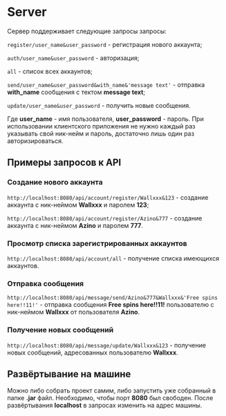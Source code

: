 # Server

Сервер поддерживает следующие запросы запросы:

```register/user_name&user_password``` - регистрация нового аккаунта;

```auth/user_name&user_password``` - авторизация;

```all``` - список всех аккаунтов;

```send/user_name&user_password&with_name&'message text'``` - отправка **with_name** сообщения с тектом **message text**;

```update/user_name&user_password``` - получить новые сообщения.

Где **user_name** - имя пользователя, **user_password** - пароль. При использовании клиентского приложения не нужно каждый раз указывать свой ник-нейм и пароль, достаточно лишь один раз авторизироваться.  

## Примеры запросов к API
### Создание нового аккаунта

```http://localhost:8080/api/account/register/Wallxxx&123``` - создание аккаунта с ник-неймом **Wallxxx** и паролем **123**;

```http://localhost:8080/api/account/register/Azino&777``` - создание аккаунта с ник-неймом **Azino** и паролем **777**.

### Просмотр списка зарегистрированных аккаунтов

```http://localhost:8080/api/account/all``` - получение списка имеющихся аккаунтов.

### Отправка сообщения

```http://localhost:8080/api/message/send/Azino&777&Wallxxx&'Free spins here!!11!'``` - отправка сообщения **Free spins here!!11!** пользователю с ник-неймом **Wallxxx** от пользователя **Azino**.

### Получение новых сообщений

```http://localhost:8080/api/message/update/Wallxxx&123``` - получение новых сообщений, адресованных пользователю **Wallxxx**.

## Развёртывание на машине

Можно либо собрать проект самим, либо запустить уже собранный в папке **.jar** файл. Необходимо, чтобы порт **8080** был свободен. После развёртывания **localhost** в запросах изменить на адрес машины. 
